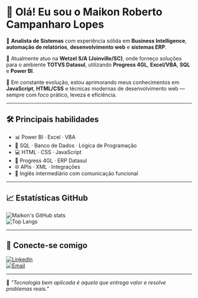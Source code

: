 # 👋 Olá! Eu sou o Maikon Roberto Campanharo Lopes

🎯 **Analista de Sistemas** com experiência sólida em **Business Intelligence**, **automação de relatórios**, **desenvolvimento web** e **sistemas ERP**.

💼 Atualmente atuo na **Wetzel S/A (Joinville/SC)**, onde forneço soluções para o ambiente **TOTVS Datasul**, utilizando **Progress 4GL**, **Excel/VBA**, **SQL** e **Power BI**.

🚀 Em constante evolução, estou aprimorando meus conhecimentos em **JavaScript**, **HTML/CSS** e técnicas modernas de desenvolvimento web — sempre com foco prático, leveza e eficiência.

---

## 🛠️ Principais habilidades

- 📊 Power BI · Excel · VBA  
- 🧠 SQL · Banco de Dados · Lógica de Programação  
- 💻 HTML · CSS · JavaScript  
- 🧾 Progress 4GL · ERP Datasul  
- 🌐 APIs · XML · Integrações  
- 💬 Inglês intermediário com comunicação funcional

---

## 📈 Estatísticas GitHub

![Maikon's GitHub stats](https://github-readme-stats.vercel.app/api?username=itsmemaikon&show_icons=true&theme=default)  
![Top Langs](https://github-readme-stats.vercel.app/api/top-langs/?username=itsmemaikon&layout=compact)

---

## 🤝 Conecte-se comigo

[![LinkedIn](https://img.shields.io/badge/-LinkedIn-0A66C2?style=for-the-badge&logo=linkedin&logoColor=white)](https://linkedin.com/in/maikonrclopes)  
[![Email](https://img.shields.io/badge/-maikonroberto7@gmail.com-D14836?style=for-the-badge&logo=gmail&logoColor=white)](mailto:maikonroberto7@gmail.com)

---

🧠 _"Tecnologia bem aplicada é aquela que entrega valor e resolve problemas reais."_
